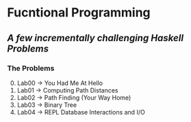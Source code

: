 # Fucntional Programming

## *A few incrementally challenging _Haskell_ Problems*

### The Problems
0. Lab00 -> You Had Me At Hello
1. Lab01 -> Computing Path Distances
2. Lab02 -> Path Finding (Your Way Home)
3. Lab03 -> Binary Tree
4. Lab04 -> REPL Database Interactions and I/O



